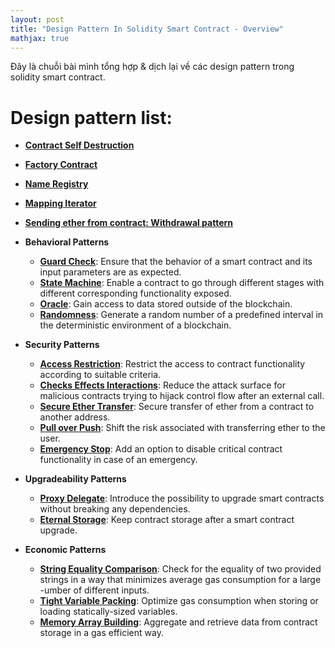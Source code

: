 ```yaml
---
layout: post
title: "Design Pattern In Solidity Smart Contract - Overview"
mathjax: true
---
```


Đây là chuỗi bài mình tổng hợp & dịch lại về các design pattern trong solidity smart contract.

# Design pattern list:

- [**Contract Self Destruction**](https://medium.com/@i6mi6/solidty-smart-contracts-design-patterns-ecfa3b1e9784)
- [**Factory Contract**](https://medium.com/@i6mi6/solidty-smart-contracts-design-patterns-ecfa3b1e9784)
- [**Name Registry**](https://medium.com/@i6mi6/solidty-smart-contracts-design-patterns-ecfa3b1e9784)
- [**Mapping Iterator**](https://medium.com/@i6mi6/solidty-smart-contracts-design-patterns-ecfa3b1e9784)
- [**Sending ether from contract: Withdrawal pattern**](https://medium.com/@i6mi6/solidty-smart-contracts-design-patterns-ecfa3b1e9784)

- **Behavioral Patterns**
  - [**Guard Check**](docs/guard_check.md): Ensure that the behavior of a smart contract and its input parameters are as expected.
  - [**State Machine**](docs/state_machine.md): Enable a contract to go through different stages with different corresponding functionality exposed.
  - [**Oracle**](docs/oracle.md): Gain access to data stored outside of the blockchain.
  - [**Randomness**](docs/randomness.md): Generate a random number of a predefined interval in the deterministic environment of a blockchain.
- **Security Patterns**
  - [**Access Restriction**](docs/access_restriction.md): Restrict the access to contract functionality according to suitable criteria.
  - [**Checks Effects Interactions**](docs/checks_effects_interactions.md): Reduce the attack surface for malicious contracts trying to hijack control flow after an external call.
  - [**Secure Ether Transfer**](docs/secure_ether_transfer.md): Secure transfer of ether from a contract to another address.
  - [**Pull over Push**](docs/pull_over_push.md): Shift the risk associated with transferring ether to the user.
  - [**Emergency Stop**](docs/emergency_stop.md): Add an option to disable critical contract functionality in case of an emergency.
- **Upgradeability Patterns**
  - [**Proxy Delegate**](docs/proxy_delegate.md): Introduce the possibility to upgrade smart contracts without breaking any dependencies.
  - [**Eternal Storage**](docs/eternal_storage.md): Keep contract storage after a smart contract upgrade.
- **Economic Patterns**
  - [**String Equality Comparison**](docs/string_equality_comparison.md): Check for the equality of two provided strings in a way that minimizes average gas consumption for a large -umber of different inputs.
  - [**Tight Variable Packing**](docs/tight_variable_packing.md): Optimize gas consumption when storing or loading statically-sized variables.
  - [**Memory Array Building**](docs/memory_array_building.md): Aggregate and retrieve data from contract storage in a gas efficient way.